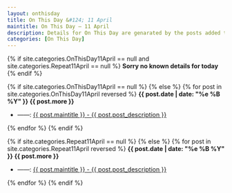 ```yaml
---
layout: onthisday
title: On This Day &#124; 11 April
maintitle: On This Day — 11 April
description: Details for On This Day are genarated by the posts added to the website so the content is subject to changes/updates over time.
categories: [On This Day]
---
```


{% if site.categories.OnThisDay11April == null and site.categories.Repeat11April == null %}
<strong>Sorry no known details for today</strong>
{% endif %}

{% if site.categories.OnThisDay11April == null %}
{% else %}
{% for post in site.categories.OnThisDay11April reversed %}
<strong>{{ post.date | date: "%e %B %Y" }} {{ post.more }}</strong>
<ul>
<li> ——: <a href="{{ post.url }}">{{ post.maintitle }} - {{ post.post_description }}</a></li>
</ul>
{% endfor %}
{% endif %}

{% if site.categories.Repeat11April == null %}
{% else %}
{% for post in site.categories.Repeat11April reversed %}
<strong>{{ post.date | date: "%e %B %Y" }} {{ post.more }}</strong>
<ul>
<li> ——: <a href="{{ post.url }}">{{ post.maintitle }} - {{ post.post_description }}</a></li>
</ul>
{% endfor %}
{% endif %}
